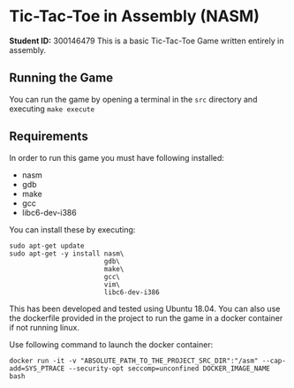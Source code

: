 # Tic-Tac-Toe in Assembly (NASM)
**Student ID:** 300146479
This is a basic Tic-Tac-Toe Game written entirely in assembly.
## Running the Game
You can run the game by opening a terminal in the `src` directory and executing `make execute`
## Requirements
In order to run this game you must have following installed:
* nasm
* gdb
* make
* gcc
* libc6-dev-i386

You can install these by executing:
```
sudo apt-get update
sudo apt-get -y install nasm\
                        gdb\
                        make\
                        gcc\
                        vim\
                        libc6-dev-i386
```
 This has been developed and tested using Ubuntu 18.04. 
You can also use the dockerfile provided in the project to run the game in a docker container if not running linux. 

Use following command to launch the docker container:
```
docker run -it -v "ABSOLUTE_PATH_TO_THE_PROJECT_SRC_DIR":"/asm" --cap-add=SYS_PTRACE --security-opt seccomp=unconfined DOCKER_IMAGE_NAME bash
```
